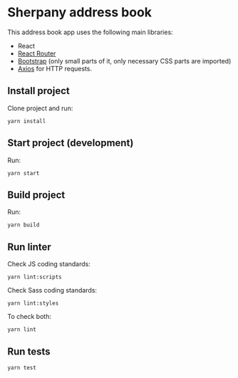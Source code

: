# Sherpany address book

This address book app uses the following main libraries:

* React
* [React Router](https://reacttraining.com/react-router/web/guides/quick-start)
* [Bootstrap](https://getbootstrap.com/) (only small parts of it, only necessary CSS parts are imported)
* [Axios](https://github.com/axios/axios) for HTTP requests.

## Install project

Clone project and run:

    yarn install

## Start project (development)

Run:

    yarn start

## Build project

Run:

    yarn build

## Run linter

Check JS coding standards:

    yarn lint:scripts

Check Sass coding standards:

    yarn lint:styles

To check both:

    yarn lint

## Run tests

    yarn test
